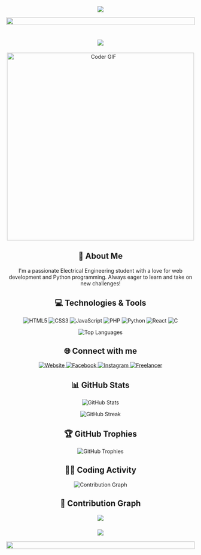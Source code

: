 <div align="center">
  <img src="https://readme-typing-svg.herokuapp.com/?lines=....Welcome+to+Shankar+Aryal's+Profile!;Electrical+Engineering+Student;Web+Developer;Python+Enthusiast&font=Fira%20Code&center=true&width=380&height=50">
</div>

<p align="center">
  <img src="https://i.imgur.com/dBaSKWF.gif" height="20" width="100%">
</p>

<h1 align="center">
  <a href="https://git.io/typing-svg">
    <img src="https://readme-typing-svg.herokuapp.com/?lines=Hello,+There!+👋;This+is+Shankar+Aryal....;Nice+to+meet+you!&center=true&size=30">
  </a>
</h1>

<p align="center">
  <img src="https://media.giphy.com/media/SWoSkN6DxTszqIKEqv/giphy.gif" alt="Coder GIF" width="500">
</p>

<h2 align="center">🚀 About Me</h2>

<p align="center">
  I'm a passionate Electrical Engineering student with a love for web development and Python programming. Always eager to learn and take on new challenges!
</p>

<h2 align="center">💻 Technologies & Tools</h2>

<p align="center">
  <img src="https://img.shields.io/badge/HTML5-E34F26?style=for-the-badge&logo=html5&logoColor=white" alt="HTML5">
  <img src="https://img.shields.io/badge/CSS3-1572B6?style=for-the-badge&logo=css3&logoColor=white" alt="CSS3">
  <img src="https://img.shields.io/badge/JavaScript-F7DF1E?style=for-the-badge&logo=javascript&logoColor=black" alt="JavaScript">
  <img src="https://img.shields.io/badge/PHP-777BB4?style=for-the-badge&logo=php&logoColor=white" alt="PHP">
  <img src="https://img.shields.io/badge/Python-3776AB?style=for-the-badge&logo=python&logoColor=white" alt="Python">
  <img src="https://img.shields.io/badge/React-20232A?style=for-the-badge&logo=react&logoColor=61DAFB" alt="React">
  <img src="https://img.shields.io/badge/C-00599C?style=for-the-badge&logo=c&logoColor=white" alt="C">
</p>

<p align="center">
  <img src="https://github-readme-stats.vercel.app/api/top-langs/?username=mrshankararyal&layout=compact&theme=radical" alt="Top Languages">
</p>

<h2 align="center">🌐 Connect with me</h2>

<p align="center">
  <a href="https://mrshankararyal.github.io/" target="_blank">
    <img src="https://img.shields.io/badge/Website-DC143C?style=for-the-badge&logo=medium&logoColor=white" alt="Website">
  </a>
  <a href="https://www.facebook.com/shankararyal01" target="_blank">
    <img src="https://img.shields.io/badge/Facebook-1877F2?style=for-the-badge&logo=facebook&logoColor=white" alt="Facebook">
  </a>
  <a href="https://www.instagram.com/mrshankararyal" target="_blank">
    <img src="https://img.shields.io/badge/Instagram-E4405F?style=for-the-badge&logo=instagram&logoColor=white" alt="Instagram">
  </a>
  <a href="https://www.freelancer.com/u/ShankararA" target="_blank">
    <img src="https://img.shields.io/badge/Freelancer-29B2FE?style=for-the-badge&logo=Freelancer&logoColor=white" alt="Freelancer">
  </a>
</p>

<h2 align="center">📊 GitHub Stats</h2>

<p align="center">
  <img src="https://github-readme-stats.vercel.app/api?username=mrshankararyal&show_icons=true&theme=radical" alt="GitHub Stats">
</p>

<p align="center">
  <img src="https://github-readme-streak-stats.herokuapp.com/?user=mrshankararyal&theme=radical" alt="GitHub Streak">
</p>

<h2 align="center">🏆 GitHub Trophies</h2>

<p align="center">
  <img src="https://github-profile-trophy.vercel.app/?username=mrshankararyal&theme=radical&no-frame=false&no-bg=true&margin-w=4" alt="GitHub Trophies">
</p>

<h2 align="center">👨‍💻 Coding Activity</h2>

<p align="center">
  <img src="https://github-readme-activity-graph.vercel.app/graph?username=mrshankararyal&theme=react-dark&hide_border=true" alt="Contribution Graph">
</p>

<h2 align="center">🐍 Contribution Graph</h2>





<div align="center">
  
  ![](https://visitor-badge.laobi.icu/badge?page_id=mrshankararyal.mrshankararyal)
  
</div>

<h3 align="center">
    <img src="https://readme-typing-svg.herokuapp.com/?font=Righteous&size=25&center=true&vCenter=true&width=500&height=70&duration=4000&lines=Thanks+for+visiting!+🙏;+Shoot+me+a+message+on+Linkedin!;I'm+always+down+to+collab+:)">
</h3>

<p align="center">
  <img src="https://i.imgur.com/dBaSKWF.gif" height="20" width="100%">
</p>
